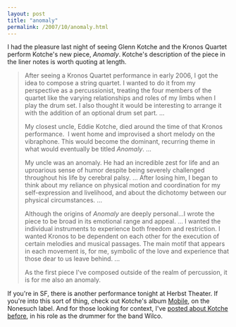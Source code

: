 ```yaml
---
layout: post
title: "anomaly"
permalink: /2007/10/anomaly.html
---
```


I had the pleasure last night of seeing Glenn Kotche and the Kronos Quartet perform Kotche's new piece, _Anomaly_. Kotche's description of the piece in the liner notes is worth quoting at length.

> After seeing a Kronos Quartet performance in early 2006, I got the idea to compose a string quartet. I wanted to do it from my perspective as a percussionist, treating the four members of the quartet like the varying relationships and roles of my limbs when I play the drum set. I also thought it would be interesting to arrange it with the addition of an optional drum set part. ...
> 
> My closest uncle, Eddie Kotche, died around the time of that Kronos performance.  I went home and improvised a short melody on the vibraphone. This would become the dominant, recurring theme in what would eventually be titled _Anomaly_. ...
> 
> My uncle was an anomaly. He had an incredible zest for life and an uproarious sense of humor despite being severely challenged throughout his life by cerebral palsy. ... After losing him, I began to think about my reliance on physical motion and coordination for my self-expression and livelihood, and about the dichotomy between our physical circumstances. ...
> 
> Although the origins of _Anomaly_ are deeply personal...I wrote the piece to be broad in its emotional range and appeal. ... I wanted the individual instruments to experience both freedom and restriction. I wanted Kronos to be dependent on each other for the execution of certain melodies and musical passages. The main motif that appears in each movement is, for me, symbolic of the love and experience that those dear to us leave behind. ...
> 
> As the first piece I've composed outside of the realm of percussion, it is for me also an anomaly.

If you're in SF, there is another performance tonight at Herbst Theater. If you're into this sort of thing, check out Kotche's album [Mobile](http://www.amazon.com/Mobile-Glenn-Kotche/dp/B000E6EHG8/), on the Nonesuch label. And for those looking for context, I've [posted about Kotche before](http://sippey.typepad.com/unfiltered/2007/08/merc-on-wilco.html), in his role as the drummer for the band Wilco.